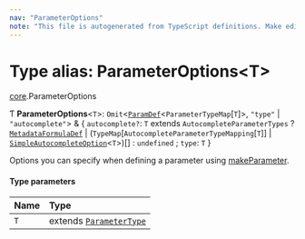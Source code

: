 ```yaml
---
nav: "ParameterOptions"
note: "This file is autogenerated from TypeScript definitions. Make edits to the comments in the TypeScript file and then run `make docs` to regenerate this file."
---
```

# Type alias: ParameterOptions<T\>

[core](../modules/core.md).ParameterOptions

Ƭ **ParameterOptions**<`T`\>: `Omit`<[`ParamDef`](../interfaces/core.ParamDef.md)<`ParameterTypeMap`[`T`]\>, ``"type"`` \| ``"autocomplete"``\> & { `autocomplete?`: `T` extends `AutocompleteParameterTypes` ? [`MetadataFormulaDef`](core.MetadataFormulaDef.md) \| (`TypeMap`[`AutocompleteParameterTypeMapping`[`T`]] \| [`SimpleAutocompleteOption`](../interfaces/core.SimpleAutocompleteOption.md)<`T`\>)[] : `undefined` ; `type`: `T`  }

Options you can specify when defining a parameter using [makeParameter](../functions/core.makeParameter.md).

#### Type parameters

| Name | Type |
| :------ | :------ |
| `T` | extends [`ParameterType`](../enums/core.ParameterType.md) |
